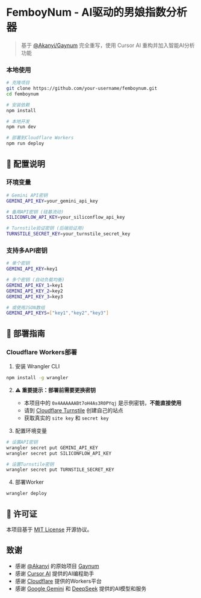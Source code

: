 # FemboyNum - AI驱动的男娘指数分析器

> 基于 [@Akanyi/Gaynum](https://github.com/Akanyi/Gaynum) 完全重写，使用 Cursor AI 重构并加入智能AI分析功能



### 本地使用
```bash
# 克隆项目
git clone https://github.com/your-username/femboynum.git
cd femboynum

# 安装依赖
npm install

# 本地开发
npm run dev

# 部署到Cloudflare Workers
npm run deploy
```

## 🔧 配置说明

### 环境变量
```bash
# Gemini API密钥
GEMINI_API_KEY=your_gemini_api_key

# 备用API密钥 (硅基流动)
SILICONFLOW_API_KEY=your_siliconflow_api_key

# Turnstile验证密钥 (后端验证用)
TURNSTILE_SECRET_KEY=your_turnstile_secret_key
```

### 支持多API密钥
```bash
# 单个密钥
GEMINI_API_KEY=key1

# 多个密钥 (自动负载均衡)
GEMINI_API_KEY_1=key1
GEMINI_API_KEY_2=key2
GEMINI_API_KEY_3=key3

# 或使用JSON数组
GEMINI_API_KEYS=["key1","key2","key3"]
```
## 🚀 部署指南

### Cloudflare Workers部署
1. 安装 Wrangler CLI
```bash
npm install -g wrangler
```

2. **⚠️ 重要提示：部署前需要更换密钥**
   - 本项目中的 `0x4AAAAAABt7oH4As3R0PYqj` 是示例密钥，**不能直接使用**
   - 请到 [Cloudflare Turnstile](https://dash.cloudflare.com/?to=/:account/turnstile) 创建自己的站点
   - 获取真实的 `site key` 和 `secret key`

3. 配置环境变量
```bash
# 设置API密钥
wrangler secret put GEMINI_API_KEY
wrangler secret put SILICONFLOW_API_KEY

# 设置Turnstile密钥
wrangler secret put TURNSTILE_SECRET_KEY
```

4. 部署Worker
```bash
wrangler deploy
```

## 📄 许可证

本项目基于 [MIT License](LICENSE) 开源协议。

##  致谢

- 感谢 [@Akanyi](https://github.com/Akanyi) 的原始项目 [Gaynum](https://github.com/Akanyi/Gaynum)
- 感谢 [Cursor AI](https://cursor.sh/) 提供的AI编程助手
- 感谢 [Cloudflare](https://cloudflare.com/) 提供的Workers平台
- 感谢 [Google Gemini](https://ai.google.dev/) 和 [DeepSeek](https://www.deepseek.com/) 提供的AI模型和服务